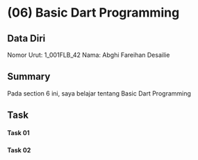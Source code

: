 # (06) Basic Dart Programming

## Data Diri
Nomor Urut: 1_001FLB_42
Nama: Abghi Fareihan Desailie

## Summary
Pada section 6 ini, saya belajar tentang Basic Dart Programming

#### 


#### 



## Task

#### Task 01
##### 


#### Task 02
##### 
